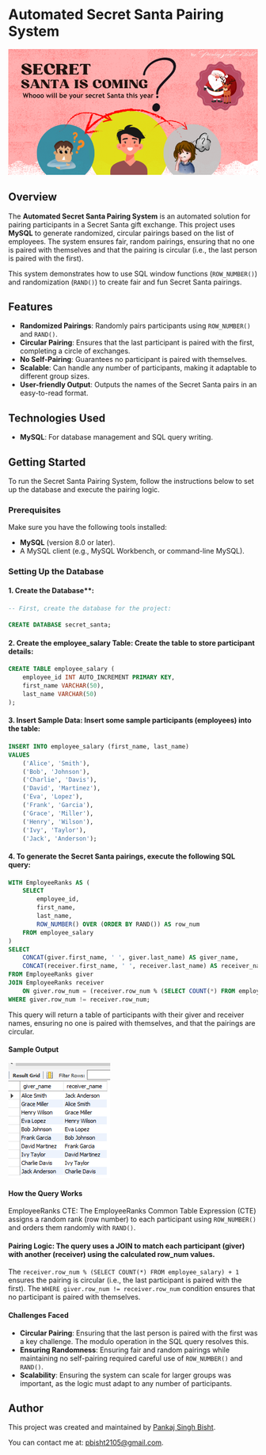 # Automated Secret Santa Pairing System
![Automated Secret Santa Project cover](https://github.com/pbisht2105/Automated-Secret-Santa-Pairing-System/blob/main/Secret%20Santa%20cover.png)

## Overview

The **Automated Secret Santa Pairing System** is an automated solution for pairing participants in a Secret Santa gift exchange. This project uses **MySQL** to generate randomized, circular pairings based on the list of employees. The system ensures fair, random pairings, ensuring that no one is paired with themselves and that the pairing is circular (i.e., the last person is paired with the first).

This system demonstrates how to use SQL window functions (`ROW_NUMBER()`) and randomization (`RAND()`) to create fair and fun Secret Santa pairings.

## Features
- **Randomized Pairings**: Randomly pairs participants using `ROW_NUMBER()` and `RAND()`.
- **Circular Pairing**: Ensures that the last participant is paired with the first, completing a circle of exchanges.
- **No Self-Pairing**: Guarantees no participant is paired with themselves.
- **Scalable**: Can handle any number of participants, making it adaptable to different group sizes.
- **User-friendly Output**: Outputs the names of the Secret Santa pairs in an easy-to-read format.

## Technologies Used
- **MySQL**: For database management and SQL query writing.

## Getting Started

To run the Secret Santa Pairing System, follow the instructions below to set up the database and execute the pairing logic.

### Prerequisites

Make sure you have the following tools installed:
- **MySQL** (version 8.0 or later).
- A MySQL client (e.g., MySQL Workbench, or command-line MySQL).

### Setting Up the Database

#### 1. Create the Database**:
```sql
-- First, create the database for the project:
   
CREATE DATABASE secret_santa;
```
#### 2. Create the employee_salary Table: Create the table to store participant details:

```sql
CREATE TABLE employee_salary (
    employee_id INT AUTO_INCREMENT PRIMARY KEY,
    first_name VARCHAR(50),
    last_name VARCHAR(50)
);
```

#### 3. Insert Sample Data: Insert some sample participants (employees) into the table:
```sql
INSERT INTO employee_salary (first_name, last_name)
VALUES 
    ('Alice', 'Smith'),
    ('Bob', 'Johnson'),
    ('Charlie', 'Davis'),
    ('David', 'Martinez'),
    ('Eva', 'Lopez'),
    ('Frank', 'Garcia'),
    ('Grace', 'Miller'),
    ('Henry', 'Wilson'),
    ('Ivy', 'Taylor'),
    ('Jack', 'Anderson');
```
#### 4. To generate the Secret Santa pairings, execute the following SQL query:
```sql
WITH EmployeeRanks AS (
    SELECT 
        employee_id,
        first_name,
        last_name,
        ROW_NUMBER() OVER (ORDER BY RAND()) AS row_num
    FROM employee_salary
)
SELECT 
    CONCAT(giver.first_name, ' ', giver.last_name) AS giver_name,
    CONCAT(receiver.first_name, ' ', receiver.last_name) AS receiver_name
FROM EmployeeRanks giver
JOIN EmployeeRanks receiver
    ON giver.row_num = (receiver.row_num % (SELECT COUNT(*) FROM employee_salary)) + 1
WHERE giver.row_num != receiver.row_num;
```
This query will return a table of participants with their giver and receiver names, ensuring no one is paired with themselves, and that the pairings are circular.

#### Sample Output
![Query Result Screenshot](https://github.com/pbisht2105/Automated-Secret-Santa-Pairing-System/blob/main/Secret%20Santa%20Query%20Output.png)

#### How the Query Works
EmployeeRanks CTE: The EmployeeRanks Common Table Expression (CTE) assigns a random rank (row number) to each participant using `ROW_NUMBER()` and orders them randomly with `RAND()`.

#### Pairing Logic: The query uses a JOIN to match each participant (giver) with another (receiver) using the calculated row_num values.

The `receiver.row_num % (SELECT COUNT(*) FROM employee_salary) + 1` ensures the pairing is circular (i.e., the last participant is paired with the first).
The `WHERE giver.row_num != receiver.row_num` condition ensures that no participant is paired with themselves.

#### Challenges Faced
   - **Circular Pairing**: Ensuring that the last person is paired with the first was a key challenge. The modulo operation in the SQL query resolves this.
   - **Ensuring Randomness**: Ensuring fair and random pairings while maintaining no self-pairing required careful use of `ROW_NUMBER()` and `RAND()`.
   - **Scalability**: Ensuring the system can scale for larger groups was important, as the logic must adapt to any number of participants.

## Author

This project was created and maintained by [Pankaj Singh Bisht](https://github.com/pbisht2105).

You can contact me at: [pbisht2105@gmail.com](mailto:pbisht2105@gmail.com).
